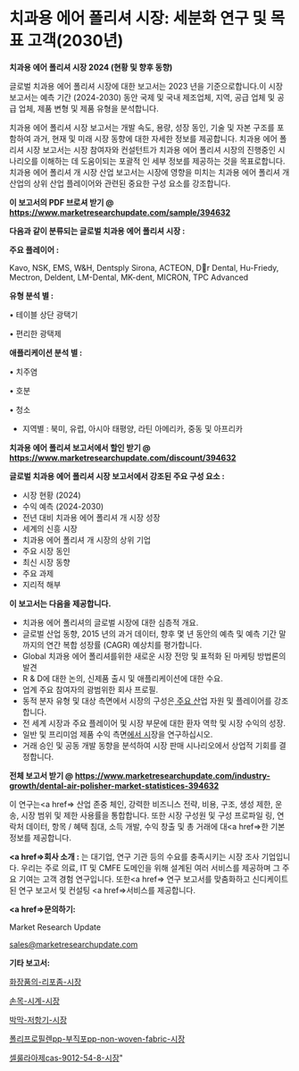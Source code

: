 # 치과용 에어 폴리셔 시장: 세분화 연구 및 목표 고객(2030년)

<strong>치과용 에어 폴리셔 시장 2024 (현황 및 향후 동향)</strong>

글로벌 치과용 에어 폴리셔 시장에 대한 보고서는 2023 년을 기준으로합니다.이 시장 보고서는 예측 기간 (2024-2030) 동안 국제 및 국내 제조업체, 지역, 공급 업체 및 공급 업체, 제품 변형 및 제품 유형을 분석합니다.

치과용 에어 폴리셔 시장 보고서는 개발 속도, 용량, 성장 동인, 기술 및 자본 구조를 포함하여 과거, 현재 및 미래 시장 동향에 대한 자세한 정보를 제공합니다. 치과용 에어 폴리셔 시장 보고서는 시장 참여자와 컨설턴트가 치과용 에어 폴리셔 시장의 진행중인 시나리오를 이해하는 데 도움이되는 포괄적 인 세부 정보를 제공하는 것을 목표로합니다. 치과용 에어 폴리셔 개 시장 산업 보고서는 시장에 영향을 미치는 치과용 에어 폴리셔 개 산업의 상위 산업 플레이어와 관련된 중요한 구성 요소를 강조합니다.



<strong>이 보고서의 PDF 브로셔 받기 @ <a href=https://www.marketresearchupdate.com/sample/394632>https://www.marketresearchupdate.com/sample/394632</a></strong>



<strong>다음과 같이 분류되는 글로벌 치과용 에어 폴리셔 시장 :</strong>



<strong>주요 플레이어 :</strong>

Kavo, NSK, EMS, W&H, Dentsply Sirona, ACTEON, Dr Dental, Hu-Friedy, Mectron, Deldent, LM-Dental, MK-dent, MICRON, TPC Advanced



<strong>유형 분석 별 :</strong>

• 테이블 상단 광택기

• 편리한 광택제



<strong>애플리케이션 분석 별 :</strong>

• 치주염

• 호분

• 청소

<ul>
  <li>지역별 : 북미, 유럽, 아시아 태평양, 라틴 아메리카, 중동 및 아프리카</li>
</ul>


<strong>치과용 에어 폴리셔 보고서에서 할인 받기 @ <a href=https://www.marketresearchupdate.com/discount/394632>https://www.marketresearchupdate.com/discount/394632</a></strong>



<strong>글로벌 치과용 에어 폴리셔 시장 보고서에서 강조된 주요 구성 요소 :</strong>
<ul>
  <li>시장 현황 (2024)</li>
  <li>수익 예측 (2024-2030)</li>
  <li>전년 대비 치과용 에어 폴리셔 개 시장 성장</li>
  <li>세계의 신흥 시장</li>
  <li>치과용 에어 폴리셔 개 시장의 상위 기업</li>
  <li>주요 시장 동인</li>
  <li>최신 시장 동향</li>
  <li>주요 과제</li>
  <li>지리적 해부</li>
</ul>


<strong>이 보고서는 다음을 제공합니다.</strong>
<ul>
  <li>치과용 에어 폴리셔의 글로벌 시장에 대한 심층적 개요.</li>
  <li>글로벌 산업 동향, 2015 년의 과거 데이터, 향후 몇 년 동안의 예측 및 예측 기간 말까지의 연간 복합 성장률 (CAGR) 예상치를 평가합니다.</li>
  <li>Global 치과용 에어 폴리셔를위한 새로운 시장 전망 및 표적화 된 마케팅 방법론의 발견</li>
  <li>R &amp; D에 대한 논의, 신제품 출시 및 애플리케이션에 대한 수요.</li>
  <li>업계 주요 참여자의 광범위한 회사 프로필.</li>
  <li>동적 분자 유형 및 대상 측면에서 시장의 구성은<a href=> 주요 산</a>업 자원 및 플레이어를 강조합니다.</li>
  <li>전 세계 시장과 주요 플레이어 및 시장 부문에 대한 환자 역학 및 시장 수익의 성장.</li>
  <li>일반 및 프리미엄 제품 수익 측면<a href=>에서 시</a>장을 연구하십시오.</li>
  <li>거래 승인 및 공동 개발 동향을 분석하여 시장 판매 시나리오에서 상업적 기회를 결정합니다.</li>
</ul>



<strong>전체 보고서 받기 @ <a href=https://www.marketresearchupdate.com/industry-growth/dental-air-polisher-market-statistices-394632>https://www.marketresearchupdate.com/industry-growth/dental-air-polisher-market-statistices-394632</a></strong>

이 연구는<a href=> 산업 존중</a> 체인, 강력한 비즈니스 전략, 비용, 구조, 생성 제한, 운송, 시장 범위 및 제한 사용률을 통합합니다. 또한 시장 구성원 및 구성 프로파일 링, 연락처 데이터, 항목 / 혜택 침대, 소득 개발, 수익 창출 및 총 거래에 대<a href=>한 기본 </a>정보를 제공합니다.



<strong><a href=>회사 소</a>개 :</strong>
는 대기업, 연구 기관 등의 수요를 충족시키는 시장 조사 기업입니다. 우리는 주로 의료, IT 및 CMFE 도메인을 위해 설계된 여러 서비스를 제공하며 그 주요 기여는 고객 경험 연구입니다. 또한<a href=> 연구 보</a>고서를 맞춤화하고 신디케이트 된 연구 보고서 및 컨설팅 <a href=>서비스</a>를 제공합니다.



<strong><a href=>문의하기:</a></strong>

Market Research Update

sales@marketresearchupdate.com



<strong>기타 보고서:</strong>

<a href=https://www.linkedin.com/pulse/화장품의-리포좀-시장-규모-및-성장-2023-market-matrix-musings-analysis/>화장품의-리포좀-시장</a>

<a href=https://www.linkedin.com/pulse/손목-시계-시장-동향-및-성장-전망-consumer-connection-chronicles-24--kyyef/>손목-시계-시장</a>

<a href=https://www.linkedin.com/pulse/박막-저항기-시장-진입-전략-및-위험-평가2029년-trend-tracking-tips-360-analysis-vuugf/>박막-저항기-시장</a>

<a href=https://www.linkedin.com/pulse/폴리프로필렌pp-부직포pp-non-woven-fabric-시장-경쟁-분석-및-성장-잠재력-2030-isdailynews-3zegf/>폴리프로필렌pp-부직포pp-non-woven-fabric-시장</a>

<a href=https://www.linkedin.com/pulse/셀룰라아제cas-9012-54-8-시장-진입-전략-및-위험-평가2029년-wty4f/>셀룰라아제cas-9012-54-8-시장</a>"
